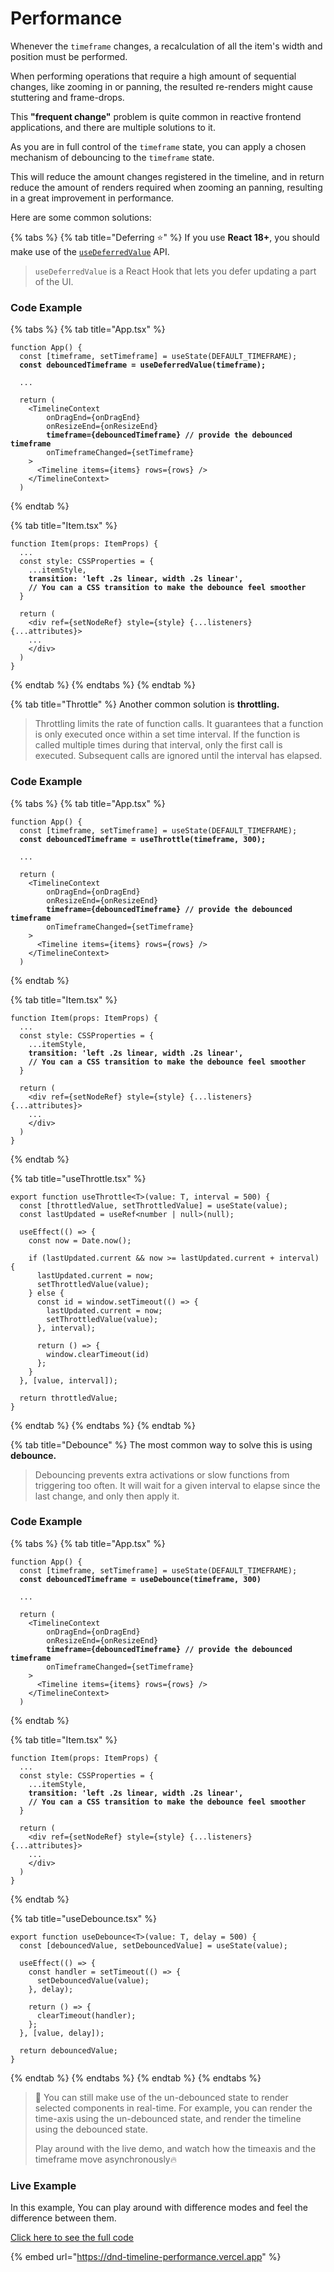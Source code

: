 # Performance

Whenever the `timeframe` changes, a recalculation of all the item's width and position must be performed.

When performing operations that require a high amount of sequential changes, like zooming in or panning, the resulted re-renders might cause stuttering and frame-drops.

This **"frequent change"** problem is quite common in reactive frontend applications, and there are multiple solutions to it.

As you are in full control of the `timeframe` state, you can  apply a chosen mechanism of debouncing to the `timeframe` state.

This will reduce the amount changes registered in the timeline, and in return reduce the amount of renders required when zooming an panning, resulting in a great improvement in performance.

Here are some common solutions:

{% tabs %}
{% tab title="Deferring ⭐️" %}
If you use **React 18+**, you should make use of the [`useDeferredValue`](https://react.dev/reference/react/useDeferredValue) API.

> `useDeferredValue` is a React Hook that lets you defer updating a part of the UI.

### Code Example

{% tabs %}
{% tab title="App.tsx" %}
<pre class="language-tsx"><code class="lang-tsx">function App() {
  const [timeframe, setTimeframe] = useState(DEFAULT_TIMEFRAME);
<strong>  const debouncedTimeframe = useDeferredValue(timeframe);
</strong>  
  ...
  
  return (
    &#x3C;TimelineContext
        onDragEnd={onDragEnd}
        onResizeEnd={onResizeEnd}
<strong>        timeframe={debouncedTimeframe} // provide the debounced timeframe
</strong>        onTimeframeChanged={setTimeframe}
    >
      &#x3C;Timeline items={items} rows={rows} />
    &#x3C;/TimelineContext>
  )
</code></pre>
{% endtab %}

{% tab title="Item.tsx" %}
<pre class="language-tsx"><code class="lang-tsx">function Item(props: ItemProps) {
  ...
  const style: CSSProperties = {
    ...itemStyle,
<strong>    transition: 'left .2s linear, width .2s linear', 
</strong><strong>    // You can a CSS transition to make the debounce feel smoother
</strong>  }

  return (
    &#x3C;div ref={setNodeRef} style={style} {...listeners} {...attributes}>
    ...
    &#x3C;/div>
  )
}
</code></pre>
{% endtab %}
{% endtabs %}
{% endtab %}

{% tab title="Throttle" %}
Another common solution is **throttling.**

> Throttling limits the rate of function calls. It guarantees that a function is only executed once within a set time interval. If the function is called multiple times during that interval, only the first call is executed. Subsequent calls are ignored until the interval has elapsed.

### Code Example

{% tabs %}
{% tab title="App.tsx" %}
<pre class="language-tsx"><code class="lang-tsx">function App() {
  const [timeframe, setTimeframe] = useState(DEFAULT_TIMEFRAME);
<strong>  const debouncedTimeframe = useThrottle(timeframe, 300);
</strong>  
  ...
  
  return (
    &#x3C;TimelineContext
        onDragEnd={onDragEnd}
        onResizeEnd={onResizeEnd}
<strong>        timeframe={debouncedTimeframe} // provide the debounced timeframe
</strong>        onTimeframeChanged={setTimeframe}
    >
      &#x3C;Timeline items={items} rows={rows} />
    &#x3C;/TimelineContext>
  )
</code></pre>
{% endtab %}

{% tab title="Item.tsx" %}
<pre class="language-tsx"><code class="lang-tsx">function Item(props: ItemProps) {
  ...
  const style: CSSProperties = {
    ...itemStyle,
<strong>    transition: 'left .2s linear, width .2s linear', 
</strong><strong>    // You can a CSS transition to make the debounce feel smoother
</strong>  }

  return (
    &#x3C;div ref={setNodeRef} style={style} {...listeners} {...attributes}>
    ...
    &#x3C;/div>
  )
}
</code></pre>
{% endtab %}

{% tab title="useThrottle.tsx" %}
```tsx
export function useThrottle<T>(value: T, interval = 500) {
  const [throttledValue, setThrottledValue] = useState(value);
  const lastUpdated = useRef<number | null>(null);

  useEffect(() => {
    const now = Date.now();

    if (lastUpdated.current && now >= lastUpdated.current + interval) {
      lastUpdated.current = now;
      setThrottledValue(value);
    } else {
      const id = window.setTimeout(() => {
        lastUpdated.current = now;
        setThrottledValue(value);
      }, interval);

      return () => {
        window.clearTimeout(id)
      };
    }
  }, [value, interval]);

  return throttledValue;
}
```
{% endtab %}
{% endtabs %}
{% endtab %}

{% tab title="Debounce" %}
The most common way to solve this is using **debounce.**

> Debouncing prevents extra activations or slow functions from triggering too often. It will wait for a given interval to elapse since the last change, and only then apply it.

### Code Example

{% tabs %}
{% tab title="App.tsx" %}
<pre class="language-tsx"><code class="lang-tsx">function App() {
  const [timeframe, setTimeframe] = useState(DEFAULT_TIMEFRAME);
<strong>  const debouncedTimeframe = useDebounce(timeframe, 300)
</strong>  
  ...
  
  return (
    &#x3C;TimelineContext
        onDragEnd={onDragEnd}
        onResizeEnd={onResizeEnd}
<strong>        timeframe={debouncedTimeframe} // provide the debounced timeframe
</strong>        onTimeframeChanged={setTimeframe}
    >
      &#x3C;Timeline items={items} rows={rows} />
    &#x3C;/TimelineContext>
  )
</code></pre>
{% endtab %}

{% tab title="Item.tsx" %}
<pre class="language-tsx"><code class="lang-tsx">function Item(props: ItemProps) {
  ...
  const style: CSSProperties = {
    ...itemStyle,
<strong>    transition: 'left .2s linear, width .2s linear', 
</strong><strong>    // You can a CSS transition to make the debounce feel smoother
</strong>  }

  return (
    &#x3C;div ref={setNodeRef} style={style} {...listeners} {...attributes}>
    ...
    &#x3C;/div>
  )
}
</code></pre>
{% endtab %}

{% tab title="useDebounce.tsx" %}
```tsx
export function useDebounce<T>(value: T, delay = 500) {
  const [debouncedValue, setDebouncedValue] = useState(value);

  useEffect(() => {
    const handler = setTimeout(() => {
      setDebouncedValue(value);
    }, delay);

    return () => {
      clearTimeout(handler);
    };
  }, [value, delay]);

  return debouncedValue;
}
```
{% endtab %}
{% endtabs %}
{% endtab %}
{% endtabs %}

> 🧠 You can still make use of the un-debounced state to render selected components in real-time. For example, you can render the time-axis using the un-debounced state, and render the timeline using the debounced state.
>
> Play around with the live demo, and watch how the timeaxis and the timeframe move asynchronously🔥

### Live Example

In this example, You can play around with difference modes and feel the difference between them.&#x20;

[Click here to see the full code](../../../examples/performance/src/App.tsx)

{% embed url="https://dnd-timeline-performance.vercel.app" %}
